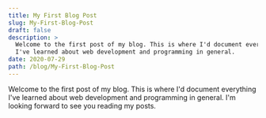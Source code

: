 ```yaml
---
title: My First Blog Post
slug: My-First-Blog-Post
draft: false
description: >
  Welcome to the first post of my blog. This is where I'd document everything
  I've learned about web development and programming in general.
date: 2020-07-29
path: /blog/My-First-Blog-Post
---
```

Welcome to the first post of my blog. This is where I'd document everything I've learned about web development and programming in general. I'm looking forward to see you reading my posts.
